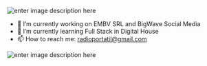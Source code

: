 ![enter image description here](https://i.ibb.co/Vj7rcnD/Sin-t-tulo.png)
 - 🔭 I’m currently working on EMBV SRL and BigWave Social Media
 - 🌱 I’m currently learning Full Stack in Digital House
 - 📫 How to reach me: radioportatil@gmail.com

![enter image description here](https://media1.giphy.com/media/wGEymBvo6FUlR9bbda/200w.webp?cid=ecf05e47t585jf4bnk9gu9kbwj57v8j8oxwh6abzpi41l24g&ep=v1_gifs_search&rid=200w.webp&ct=g)
